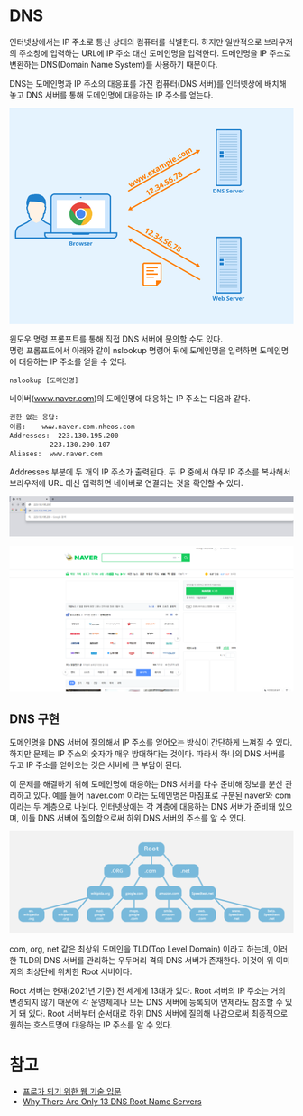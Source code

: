 # DNS

인터넷상에서는 IP 주소로 통신 상대의 컴퓨터를 식별한다. 하지만 일반적으로 브라우저의 주소창에 입력하는 URL에 IP 주소 대신 도메인명을 입력한다. 도메인명을 IP 주소로 변환하는 DNS(Domain Name System)를 사용하기 때문이다.  

DNS는 도메인명과 IP 주소의 대응표를 가진 컴퓨터(DNS 서버)를 인터넷상에 배치해 놓고 DNS 서버를 통해 도메인명에 대응하는 IP 주소를 얻는다.

![DNS 서버 구조](./image/dns_server_1.png)

윈도우 명령 프롬프트를 통해 직접 DNS 서버에 문의할 수도 있다.  
명령 프롬프트에서 아래와 같이 nslookup 명령어 뒤에 도메인명을 입력하면 도메인명에 대응하는 IP 주소를 얻을 수 있다.

```
nslookup [도메인명]
```

네이버(www.naver.com)의 도메인명에 대응하는 IP 주소는 다음과 같다.  

```
권한 없는 응답:
이름:    www.naver.com.nheos.com
Addresses:  223.130.195.200
          223.130.200.107
Aliases:  www.naver.com
```

Addresses 부분에 두 개의 IP 주소가 출력된다. 두 IP 중에서 아무 IP 주소를 복사해서 브라우저에 URL 대신 입력하면 네이버로 연결되는 것을 확인할 수 있다.

![DNS 서버](./image/dns_server_2.png)

![DNS 서버](./image/dns_server_3.png)

## DNS 구현

도메인명을 DNS 서버에 질의해서 IP 주소를 얻어오는 방식이 간단하게 느껴질 수 있다. 하지만 문제는 IP 주소의 숫자가 매우 방대하다는 것이다. 따라서 하나의 DNS 서버를 두고 IP 주소를 얻어오는 것은 서버에 큰 부담이 된다.  

이 문제를 해결하기 위해 도메인명에 대응하는 DNS 서버를 다수 준비해 정보를 분산 관리하고 있다. 예를 들어 naver.com 이라는 도메인명은 마침표로 구분된 naver와 com 이라는 두 계층으로 나뉜다. 인터넷상에는 각 계층에 대응하는 DNS 서버가 준비돼 있으며, 이들 DNS 서버에 질의함으로써 하위 DNS 서버의 주소를 알 수 있다.

![DNS 서버 계층 구조](./image/dns_server_4.png)

com, org, net 같은 최상위 도메인을 TLD(Top Level Domain) 이라고 하는데, 이러한 TLD의 DNS 서버를 관리하는 우두머리 격의 DNS 서버가 존재한다. 이것이 위 이미지의 최상단에 위치한 Root 서버이다.  

Root 서버는 현재(2021년 기준) 전 세계에 13대가 있다. Root 서버의 IP 주소는 거의 변경되지 않기 때문에 각 운영체제나 모든 DNS 서버에 등록되어 언제라도 참조할 수 있게 돼 있다. Root 서버부터 순서대로 하위 DNS 서버에 질의해 나감으로써 최종적으로 원하는 호스트명에 대응하는 IP 주소를 알 수 있다.  

# 참고
* [프로가 되기 위한 웹 기술 입문](http://www.yes24.com/Product/Goods/6721651)
* [Why There Are Only 13 DNS Root Name Servers](https://www.lifewire.com/dns-root-name-servers-3971336)